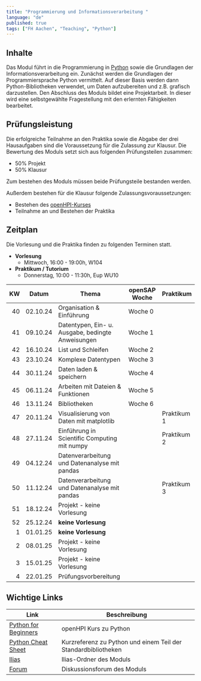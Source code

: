 ```yaml
---
title: "Programmierung und Informationsverarbeitung "
language: "de"
published: true
tags: ["FH Aachen", "Teaching", "Python"]
---
```


## Inhalte

Das Modul führt in die Programmierung in [Python](http://www.python.org)
sowie die Grundlagen der Informationsverarbeitung ein. Zunächst
werden die Grundlagen der Programmiersprache Python vermittelt.
Auf dieser Basis werden dann Python-Bibliotheken verwendet, um
Daten aufzubereiten und z.B. grafisch darzustellen. Den Abschluss
des Moduls bildet eine Projektarbeit. In dieser wird eine
selbstgewählte Fragestellung mit den erlernten Fähigkeiten bearbeitet.

## Prüfungsleistung

Die erfolgreiche Teilnahme an den Praktika sowie die Abgabe der drei
Hausaufgaben sind die Voraussetzung für die Zulassung zur Klausur. Die
Bewertung des Moduls setzt sich aus folgenden Prüfungsteilen zusammen:

- 50% Projekt
- 50% Klausur

Zum bestehen des Moduls müssen beide Prüfungsteile bestanden werden.

Außerdem bestehen für die Klausur folgende Zulassungsvoraussetzungen:

- Bestehen des [openHPI-Kurses](https://open.hpi.de/courses/python-wt2024/)
- Teilnahme an und Bestehen der Praktika

## Zeitplan

Die Vorlesung und die Praktika finden zu folgenden Terminen statt.

- **Vorlesung**
  - Mittwoch, 16:00 - 19:00h, W104
- **Praktikum / Tutorium**
  - Donnerstag, 10:00 - 11:30h, Eup WU10

|  KW | Datum    | Thema                                             | openSAP Woche | Praktikum   |
| --: | -------- | ------------------------------------------------- | ------------- | ----------- |
|  40 | 02.10.24 | Organisation & Einführung                         | Woche 0       |             |
|  41 | 09.10.24 | Datentypen, Ein- u. Ausgabe, bedingte Anweisungen | Woche 1       |             |
|  42 | 16.10.24 | List und Schleifen                                | Woche 2       |             |
|  43 | 23.10.24 | Komplexe Datentypen                               | Woche 3       |             |
|  44 | 30.11.24 | Daten laden & speichern                           | Woche 4       |             |
|  45 | 06.11.24 | Arbeiten mit Dateien & Funktionen                 | Woche 5       |             |
|  46 | 13.11.24 | Bibliotheken                                      | Woche 6       |             |
|  47 | 20.11.24 | Visualisierung von Daten mit matplotlib           |               | Praktikum 1 |
|  48 | 27.11.24 | Einführung in Scientific Computing mit numpy      |               | Praktikum 2 |
|  49 | 04.12.24 | Datenverarbeitung und Datenanalyse mit pandas     |               |             |
|  50 | 11.12.24 | Datenverarbeitung und Datenanalyse mit pandas     |               | Praktikum 3 |
|  51 | 18.12.24 | Projekt - keine Vorlesung                         |               |             |
|  52 | 25.12.24 | **keine Vorlesung**                               |               |             |
|   1 | 01.01.25 | **keine Vorlesung**                               |               |             |
|   2 | 08.01.25 | Projekt - keine Vorlesung                         |               |             |
|   3 | 15.01.25 | Projekt - keine Vorlesung                         |               |             |
|   4 | 22.01.25 | Prüfungsvorbereitung                              |               |             |

## Wichtige Links

| Link                                                                  | Beschreibung                                                   |
| --------------------------------------------------------------------- | -------------------------------------------------------------- |
| [Python for Beginners](https://open.hpi.de/courses/python-wt2024/)    | openHPI Kurs zu Python                                         |
| [Python Cheat Sheet](https://www.pythoncheatsheet.org/)               | Kurzreferenz zu Python und einem Teil der Standardbibliotheken |
| [Ilias](https://www.ili.fh-aachen.de/goto_elearning_crs_1312600.html) | Ilias-Ordner des Moduls                                        |
| [Forum](https://forum.drumm.sh)                                       | Diskussionsforum des Moduls                                    |
